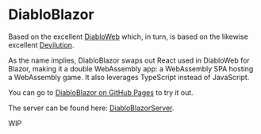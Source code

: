# DiabloBlazor
Based on the excellent [DiabloWeb](https://github.com/d07RiV/diabloweb) which, in turn, is based on the likewise excellent [Devilution](https://github.com/diasurgical/devilution).

As the name implies, DiabloBlazor swaps out React used in DiabloWeb for Blazor, making it a double WebAssembly app: a WebAssembly SPA hosting a WebAssembly game. It also leverages TypeScript instead of JavaScript.

You can go to [DiabloBlazor on GitHub Pages](https://n-stefan.github.io/diabloblazor) to try it out.

The server can be found here: [DiabloBlazorServer](https://github.com/n-stefan/diabloblazorserver).

WIP
